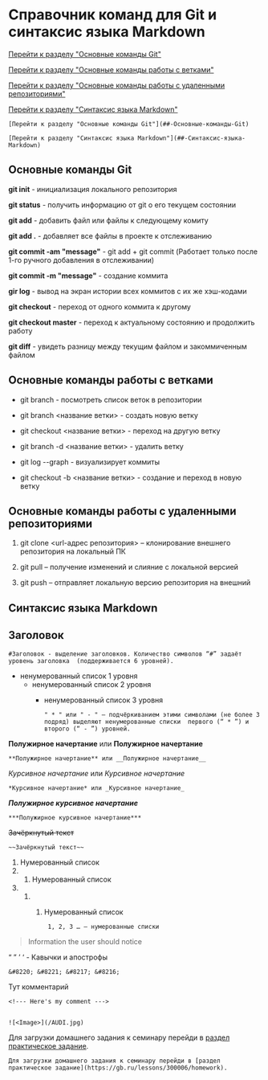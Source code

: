 # Справочник команд для Git и синтаксис языка Markdown

[Перейти к разделу "Основные команды Git"](##-Основные-команды-Git)

[Перейти к разделу "Основные команды работы с ветками"](##-Основные-команды-работы-с-ветками)

[Перейти к разделу "Основные команды работы с удаленными репозиториями"](##-Основные-команды-работы-с-удалеными-репозиториями)

[Перейти к разделу "Синтаксис языка Markdown"](##-Синтаксис-языка-Markdown)

    [Перейти к разделу "Основные команды Git"](##-Основные-команды-Git)

    [Перейти к разделу "Синтаксис языка Markdown"](##-Синтаксис-языка-Markdown)

## Основные команды Git

**git init** - инициализация локального репозитория

**git status** - получить информацию от git о его текущем состоянии

**git add** - добавить файл или файлы к следующему комиту

**git add .** - добавляет все файлы в проекте к отслеживанию

**git commit -am "message"** - git add + git commit (Работает только после 1-го ручного добавления в отслеживании)

**git commit -m "message"** - создание коммита

**gir log** - вывод на экран истории всех коммитов с их же хэш-кодами

**git checkout** - переход от одного коммита к другому

**git checkout master** - переход к актуальному состоянию и продолжить работу

**git diff** - увидеть разницу между текущим файлом и закоммиченным файлом

## Основные команды работы с ветками

* git branch - посмотреть список веток в репозитории

* git branch <название ветки> - создать новую ветку

* git checkout <название ветки> - переход на другую ветку

* git branch -d <название ветки> - удалить ветку

* git log --graph - визуализирует коммиты

* git checkout -b <название ветки> - создание и переход в новую ветку

## Основные команды работы с удаленными репозиториями

1. git clone <url-адрес репозитория> – клонирование внешнего репозитория на  локальный ПК

2. git pull – получение изменений и слияние с локальной версией

3. git push – отправляет локальную версию репозитория на внешний

## Синтаксис языка Markdown

## Заголовок 
    #Заголовок - выделение заголовков. Количество символов “#” задаёт уровень заголовка  (поддерживается 6 уровней).

- ненумерованный список 1 уровня
  - ненумерованный список 2 уровня
    - ненумерованный список 3 уровня

          " * " или " - " – подчёркиванием этими символами (не более 3 подряд) выделяют ненумерованные списки  первого (“ * ”) и второго (“ - ”) уровней.

**Полужирное начертание** или __Полужирное начертание__

    **Полужирное начертание** или __Полужирное начертание__

*Курсивное начертание* или _Курсивное начертание_

    *Курсивное начертание* или _Курсивное начертание_

***Полужирное курсивное начертание***

    ***Полужирное курсивное начертание***

~~Зачёркнутый текст~~

    ~~Зачёркнутый текст~~

1. Нумерованный список
2. 1. Нумерованный список
3. 1. 1. Нумерованный список

              1, 2, 3 … – нумерованные списки


> Information the user should notice

&#8220; &#8221; &#8217; &#8216; - Кавычки и апострофы

    &#8220; &#8221; &#8217; &#8216;

<!--- Here's my comment ---> Тут комментарий

    <!--- Here's my comment --->

![<Image>](/AUDI.jpg)

    ![<Image>](/AUDI.jpg)

Для загрузки домашнего задания к семинару перейди в [раздел практическое задание](https://gb.ru/lessons/300006/homework).

    Для загрузки домашнего задания к семинару перейди в [раздел практическое задание](https://gb.ru/lessons/300006/homework).
